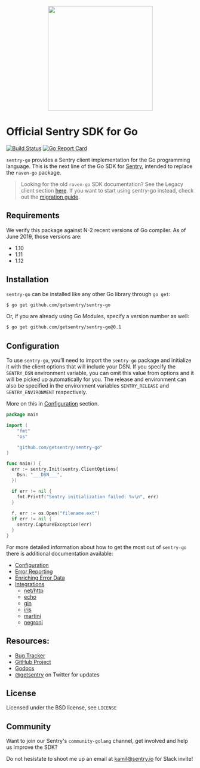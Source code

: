 <p align="center">
  <a href="https://sentry.io" target="_blank" align="center">
    <img src="https://sentry-brand.storage.googleapis.com/sentry-logo-black.png" width="280">
  </a>
  <br />
</p>

# Official Sentry SDK for Go

[![Build Status](https://travis-ci.com/getsentry/sentry-go.svg?branch=master)](https://travis-ci.com/getsentry/sentry-go)
[![Go Report Card](https://goreportcard.com/badge/github.com/getsentry/sentry-go)](https://goreportcard.com/report/github.com/getsentry/sentry-go)

`sentry-go` provides a Sentry client implementation for the Go programming language. This is the next line of the Go SDK for [Sentry](https://sentry.io/), intended to replace the `raven-go` package.

> Looking for the old `raven-go` SDK documentation? See the Legacy client section [here](https://docs.sentry.io/clients/go/).
> If you want to start using sentry-go instead, check out the [migration guide](https://docs.sentry.io/platforms/go/migration/).

## Requirements

We verify this package against N-2 recent versions of Go compiler. As of June 2019, those versions are:

* 1.10
* 1.11
* 1.12

## Installation

`sentry-go` can be installed like any other Go library through `go get`:

```bash
$ go get github.com/getsentry/sentry-go
```

Or, if you are already using Go Modules, specify a version number as well:

```bash
$ go get github.com/getsentry/sentry-go@0.1
```

## Configuration

To use `sentry-go`, you’ll need to import the `sentry-go` package and initialize it with the client options that will include your DSN. If you specify the `SENTRY_DSN` environment variable, you can omit this value from options and it will be picked up automatically for you. The release and environment can also be specified in the environment variables `SENTRY_RELEASE` and `SENTRY_ENVIRONMENT` respectively.

More on this in [Configuration](https://docs.sentry.io/platforms/go/config/) section.

```go
package main

import (
    "fmt"
    "os"

    "github.com/getsentry/sentry-go"
)

func main() {
  err := sentry.Init(sentry.ClientOptions{
    Dsn: "___DSN___",
  })

  if err != nil {
    fmt.Printf("Sentry initialization failed: %v\n", err)
  }
  
  f, err := os.Open("filename.ext")
  if err != nil {
    sentry.CaptureException(err)
  }
}
```

For more detailed information about how to get the most out of `sentry-go` there is additional documentation available:

- [Configuration](https://docs.sentry.io/platforms/go/config.md)
- [Error Reporting](https://docs.sentry.io/error-reporting/quickstart.md?platform=go)
- [Enriching Error Data](https://docs.sentry.io/enriching-error-data/context.md?platform=go)
- [Integrations](https://docs.sentry.io/platforms/go/integrations.md)
  - [net/http](https://docs.sentry.io/platforms/go/http.md)
  - [echo](https://docs.sentry.io/platforms/go/echo.md)
  - [gin](https://docs.sentry.io/platforms/go/gin.md)
  - [iris](https://docs.sentry.io/platforms/go/iris.md)
  - [martini](https://docs.sentry.io/platforms/go/martini.md)
  - [negroni](https://docs.sentry.io/platforms/go/negroni.md)

## Resources:

- [Bug Tracker](https://github.com/getsentry/sentry-go/issues)
- [GitHub Project](https://github.com/getsentry/sentry-go)
- [Godocs](https://godoc.org/github.com/getsentry/sentry-go)
- [@getsentry](https://twitter.com/getsentry) on Twitter for updates

## License

Licensed under the BSD license, see `LICENSE`

## Community

Want to join our Sentry's `community-golang` channel, get involved and help us improve the SDK?

Do not hesistate to shoot me up an email at [kamil@sentry.io](mailto:kamil@sentry.io) for Slack invite!